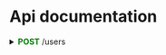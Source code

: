 # Api documentation
<details>
    <summary>
        <strong style="color:green;">POST</strong> /users
    </summary>
send body request like this

```json
 [ 
    {
        "name":"joe",
        "email":"j@j.com",
        "password":"***"
    }
 ]
```
* it returns status <strong style="color:green;">201</strong> for success with an object array like this:

* it returns status <strong style="color:green;">400</strong> for any issue</li>
    
</details>
